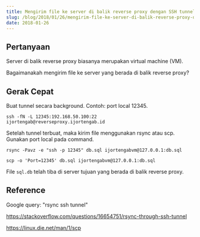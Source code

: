 ```yaml
---
title: Mengirim file ke server di balik reverse proxy dengan SSH tunnel
slug: /blog/2018/01/26/mengirim-file-ke-server-di-balik-reverse-proxy-dengan-ssh-tunnel/
date: 2018-01-26
---
```


## Pertanyaan

Server di balik reverse proxy biasanya merupakan virtual machine (VM).

Bagaimanakah mengirim file ke server yang berada di balik reverse proxy?

## Gerak Cepat

Buat tunnel secara background. Contoh: port local 12345.

```
ssh -fN -L 12345:192.168.50.100:22 ijortengab@reverseproxy.ijortengab.id
```

Setelah tunnel terbuat, maka kirim file menggunakan rsync atau scp. Gunakan port local pada command.

```
rsync -Pavz -e "ssh -p 12345" db.sql ijortengabvm@127.0.0.1:db.sql
```

```
scp -o 'Port=12345' db.sql ijortengabvm@127.0.0.1:db.sql
```

File `sql.db` telah tiba di server tujuan yang berada di balik reverse proxy.

## Reference

Google query: "rsync ssh tunnel"

https://stackoverflow.com/questions/16654751/rsync-through-ssh-tunnel

https://linux.die.net/man/1/scp